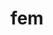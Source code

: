 ---
category: 3-letters
denotation: null
name: fem
reference_link: https://www.etymonline.com/word/fem
root_language: null
root_name: null
title: fem
type: free
word_sums:
- respelling: fem
  sum: 'Fem + '
---